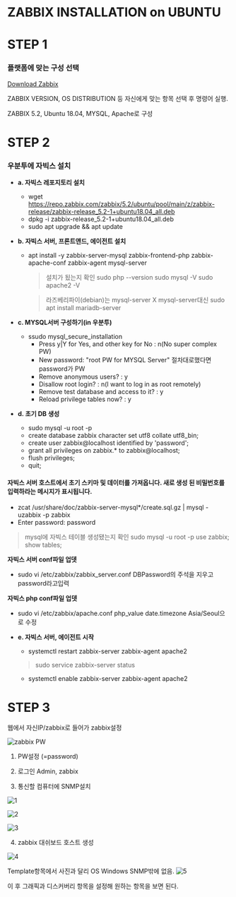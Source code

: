 # ZABBIX INSTALLATION on UBUNTU 

# STEP 1
 ### 플랫폼에 맞는 구성 선택
 
[Download Zabbix](https://www.zabbix.com/download)

ZABBIX VERSION, OS DISTRIBUTION 등 자신에게 맞는 항목 선택 후 명령어 실행.

ZABBIX 5.2, Ubuntu 18.04, MYSQL, Apache로 구성

# STEP 2
### 우분투에 자빅스 설치

 - **a. 자빅스 레포지토리 설치**
	  - wget https://repo.zabbix.com/zabbix/5.2/ubuntu/pool/main/z/zabbix-release/zabbix-release_5.2-1+ubuntu18.04_all.deb  
	 - dpkg -i zabbix-release_5.2-1+ubuntu18.04_all.deb  
	 - sudo apt upgrade && apt update

- **b. 자빅스 서버, 프론트앤드, 에이전트 설치**
	-  apt install -y zabbix-server-mysql zabbix-frontend-php zabbix-apache-conf zabbix-agent mysql-server

		> 설치가 됬는지 확인
		> sudo php --version 
		> sudo mysql -V 
		> sudo apache2 -V

		> 라즈베리파이(debian)는 mysql-server X
		> mysql-server대신 sudo apt install mariadb-server

 - **c. MYSQL서버 구성하기(in 우분투)**
	 - ssudo mysql_secure_installation 
		  -  Press y|Y for Yes, and other key for No : n(No super complex PW)
		  - New password: "root PW for MYSQL Server" 절차대로했다면 password가 PW
		  - Remove anonymous users? : y
		  - Disallow root login? : n(I want to log in as root remotely) 
		- Remove test database and access to it? : y
		-  Reload privilege tables now? : y

- **d. 초기 DB 생성**
	- sudo mysql -u root -p
	- create database zabbix character set utf8 collate utf8_bin;
	- create user zabbix@localhost identified by 'password';
	- grant all privileges on zabbix.* to zabbix@localhost;
	- flush privileges;
	- quit;

#### 자빅스 서버 호스트에서 초기 스키마 및 데이터를 가져옵니다. 새로 생성 된 비밀번호를 입력하라는 메시지가 표시됩니다.

 - zcat /usr/share/doc/zabbix-server-mysql*/create.sql.gz | mysql -uzabbix -p zabbix
- Enter password: password

> mysql에 자빅스 테이블 생성됐는지 확인 
>	sudo mysql -u root -p 
>	use zabbix; 	
>	show tables;

**자빅스 서버 conf파일 업뎃** 

- sudo vi /etc/zabbix/zabbix_server.conf
	DBPassword의 주석을 지우고 password라고입력

**자빅스 php conf파일 업뎃**

- sudo vi /etc/zabbix/apache.conf
	php_value date.timezone Asia/Seoul으로 수정

- **e. 자빅스 서버, 에이전트 시작**
	 - systemctl restart zabbix-server zabbix-agent apache2
		 
	> sudo service zabbix-server status

	 - systemctl enable zabbix-server zabbix-agent apache2
	

# STEP 3

웹에서 자신IP/zabbix로 들어가 zabbix설정

![zabbix PW](https://user-images.githubusercontent.com/62642155/105120336-6c0a7e80-5b15-11eb-9ec3-4d4927bc85cb.png)
1. PW설정 (=password)

2. 로그인 Admin, zabbix

3. 통신할 컴퓨터에 SNMP설치

![1](https://user-images.githubusercontent.com/62642155/105120382-7f1d4e80-5b15-11eb-8b64-f81a53bec095.png)

![2](https://user-images.githubusercontent.com/62642155/105120378-7c225e00-5b15-11eb-9c1d-505bd09dae58.png)

![3](https://user-images.githubusercontent.com/62642155/105120379-7dec2180-5b15-11eb-9cce-7ba369d369e2.png)

4. zabbix 대쉬보드 호스트 생성

![4](https://user-images.githubusercontent.com/62642155/105120385-804e7b80-5b15-11eb-9281-210bfb67edf2.png)

Template항목에서 사진과 달리 OS Windows SNMP밖에 없음.
![5](https://user-images.githubusercontent.com/62642155/105120389-82b0d580-5b15-11eb-8609-dcc9bbc049b0.png)

이 후 그래픽과 디스커버리 항목을 설정해 원하는 항목을 보면 된다.




